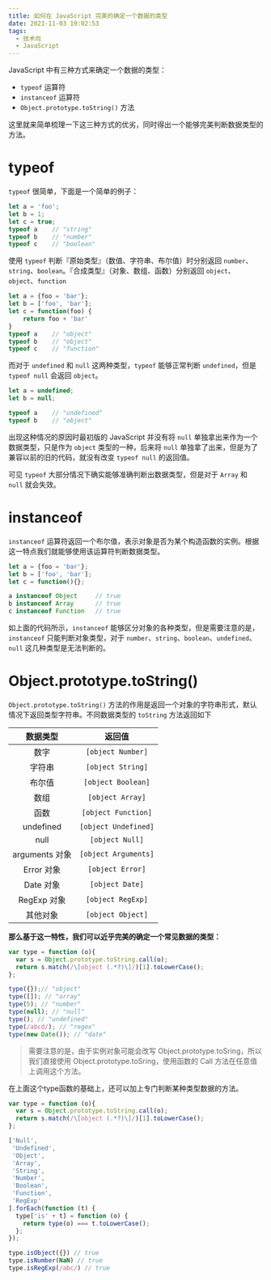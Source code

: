 ```yaml
---
title: 如何在 JavaScript 完美的确定一个数据的类型
date: 2021-11-03 19:02:53
tags: 
  - 技术向
  - JavaScript
---
```


JavaScript 中有三种方式来确定一个数据的类型：
- `typeof` 运算符
- `instanceof` 运算符
- `Object.prototype.toString()` 方法  

这里就来简单梳理一下这三种方式的优劣，同时得出一个能够完美判断数据类型的方法。

# typeof
`typeof` 很简单，下面是一个简单的例子：

```javascript
let a = 'foo';
let b = 1;
let c = true;
typeof a    // "string"
typeof b    // "number"
typeof c    // "boolean"
```

使用 `typeof` 判断『原始类型』（数值、字符串、布尔值）时分别返回 `number`、`string`、`boolean`。『合成类型』（对象、数组、函数）分别返回 `object`、`object`、`function`

```javascript
let a = {foo = 'bar'};
let b = ['foo', 'bar'];
let c = function(foo) {
    return foo + 'bar'
}
typeof a    // "object"
typeof b    // "object"
typeof c    // "function"
```

而对于 `undefined` 和 `null` 这两种类型，`typeof` 能够正常判断 `undefined`，但是 `typeof null` 会返回 `object`。

```javascript
let a = undefined;
let b = null;

typeof a    // "undefined"
typeof b    // "object"
```

出现这种情况的原因时最初版的 JavaScript 并没有将 `null` 单独拿出来作为一个数据类型，只是作为 `object` 类型的一种，后来将 `null` 单独拿了出来，但是为了兼容以前的旧的代码，就没有改变 `typeof null` 的返回值。

可见 `typeof` 大部分情况下确实能够准确判断出数据类型，但是对于 `Array` 和 `null` 就会失效。

# instanceof
`instanceof` 运算符返回一个布尔值，表示对象是否为某个构造函数的实例。根据这一特点我们就能够使用该运算符判断数据类型。  

```javascript
let a = {foo = 'bar'};
let b = ['foo', 'bar'];
let c = function(){};

a instanceof Object     // true
b instanceof Array      // true
c instanceof Function   // true
```

如上面的代码所示，`instanceof` 能够区分对象的各种类型，但是需要注意的是，`instanceof` 只能判断对象类型，对于 `number`、`string`、`boolean`、`undefined`、`null` 这几种类型是无法判断的。

# Object.prototype.toString()
`Object.prototype.toString()` 方法的作用是返回一个对象的字符串形式，默认情况下返回类型字符串。不同数据类型的 `toString` 方法返回如下

|数据类型|返回值|
|:---:|:---:|
|数字|`[object Number]`|
|字符串|`[object String]`|
|布尔值|`[object Boolean]`|
|数组|`[object Array]`|
|函数|`[object Function]`|
|undefined|`[object Undefined]`|
|null|`[object Null]`|
|arguments 对象|`[object Arguments]`|
|Error 对象|`[object Error]`|
|Date 对象|`[object Date]`|
|RegExp 对象|`[object RegExp]`|
|其他对象|`[object Object]`|

**那么基于这一特性，我们可以近乎完美的确定一个常见数据的类型：**

```JavaScript
var type = function (o){
  var s = Object.prototype.toString.call(o);
  return s.match(/\[object (.*?)\]/)[1].toLowerCase();
};

type({});// "object"
type([]); // "array"
type(5); // "number"
type(null); // "null"
type(); // "undefined"
type(/abcd/); // "regex"
type(new Date()); // "date"
```
> 需要注意的是，由于实例对象可能会改写 Object.prototype.toSring，所以我们直接使用 Object.prototype.toSring，使用函数的 Call 方法在任意值上调用这个方法。


在上面这个type函数的基础上，还可以加上专门判断某种类型数据的方法。
```JavaScript
var type = function (o){
  var s = Object.prototype.toString.call(o);
  return s.match(/\[object (.*?)\]/)[1].toLowerCase();
};

['Null',
 'Undefined',
 'Object',
 'Array',
 'String',
 'Number',
 'Boolean',
 'Function',
 'RegExp'
].forEach(function (t) {
  type['is' + t] = function (o) {
    return type(o) === t.toLowerCase();
  };
});

type.isObject({}) // true
type.isNumber(NaN) // true
type.isRegExp(/abc/) // true
```


